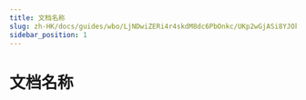```yaml
---
title: 文档名称
slug: zh-HK/docs/guides/wbo/LjNDwiZERi4r4skdM8dc6PbOnkc/UKp2wGjASi8YJOkMzuEcfmNonuf/QUUbwWFmHiE5xTku4B1cy35Cn5c
sidebar_position: 1
---
```



# 文档名称

